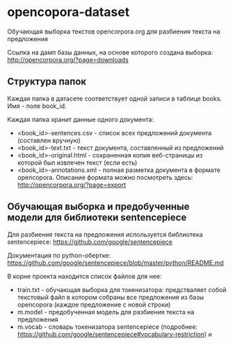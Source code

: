 # opencopora-dataset

Обучающая выборка текстов opencorpora.org для разбиения текста на предложения

Ссылка на дамп базы данных, на основе которого создана выборка: http://opencorpora.org/?page=downloads

## Структура папок

Каждая папка в датасете соответствует одной записи в таблице books. Имя - поле book_id.

Каждая папка хранит данные одного документа:
* <book_id>-sentences.csv - список всех предложений документа (составлен вручную)
* <book_id>-text.txt - текст документа, составленный из предложений
* <book_id>-original.html - сохраненная копия веб-страницы из которой был извлечен текст (если есть)
* <book_id>-annotations.xml - полная разметка документа в формате opencopora. Описание формата можно посмотреть здесь: http://opencorpora.org/?page=export

## Обучающая выборка и предобученные модели для библиотеки sentencepiece

Для разбиения текста на предложения используется библиотека sentencepiece: https://github.com/google/sentencepiece

Документация по python-обертке: https://github.com/google/sentencepiece/blob/master/python/README.md

В корне проекта находится список файлов для нее:
* train.txt - обучающая выборка для токенизатора: предстваляет собой текстовый файл в котором собраны все предложения из базы opencopora (каждое предложение с новой строки)
* m.model - предобученная модель для разбиения текста на предложения
* m.vocab - словарь токенизатора sentencepiece (подробнее: https://github.com/google/sentencepiece#vocabulary-restriction)  и 
